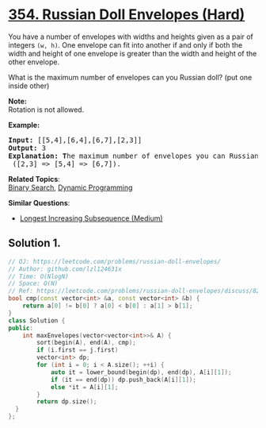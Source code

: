 # [354. Russian Doll Envelopes (Hard)](https://leetcode.com/problems/russian-doll-envelopes/)

<p>You have a number of envelopes with widths and heights given as a pair of integers <code>(w, h)</code>. One envelope can fit into another if and only if both the width and height of one envelope is greater than the width and height of the other envelope.</p>

<p>What is the maximum number of envelopes can you Russian doll? (put one inside other)</p>

<p><b>Note:</b><br>
Rotation is not allowed.</p>

<p><strong>Example:</strong></p>

<div>
<pre><strong>Input: </strong><span id="example-input-1-1">[[5,4],[6,4],[6,7],[2,3]]</span>
<strong>Output: </strong><span id="example-output-1">3 
<strong>Explanation: T</strong></span>he maximum number of envelopes you can Russian doll is <code>3</code> ([2,3] =&gt; [5,4] =&gt; [6,7]).
</pre>
</div>


**Related Topics**:  
[Binary Search](https://leetcode.com/tag/binary-search/), [Dynamic Programming](https://leetcode.com/tag/dynamic-programming/)

**Similar Questions**:
* [Longest Increasing Subsequence (Medium)](https://leetcode.com/problems/longest-increasing-subsequence/)

## Solution 1.

```cpp
// OJ: https://leetcode.com/problems/russian-doll-envelopes/
// Author: github.com/lzl124631x
// Time: O(NlogN)
// Space: O(N)
// Ref: https://leetcode.com/problems/russian-doll-envelopes/discuss/82763/Java-NLogN-Solution-with-Explanation
bool cmp(const vector<int> &a, const vector<int> &b) {
    return a[0] != b[0] ? a[0] < b[0] : a[1] > b[1];
}
class Solution {
public:
    int maxEnvelopes(vector<vector<int>>& A) {
        sort(begin(A), end(A), cmp);
        if (i.first == j.first)
        vector<int> dp;
        for (int i = 0; i < A.size(); ++i) {
            auto it = lower_bound(begin(dp), end(dp), A[i][1]);
            if (it == end(dp)) dp.push_back(A[i][1]);
            else *it = A[i][1];
        }
        return dp.size();
  }
};
```